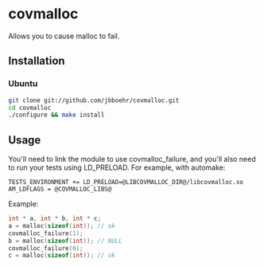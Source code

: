# covmalloc

Allows you to cause malloc to fail.


## Installation

### Ubuntu

```bash
git clone git://github.com/jbboehr/covmalloc.git
cd covmalloc
./configure && make install
```

## Usage

You'll need to link the module to use covmalloc_failure, and you'll also need 
to run your tests using LD_PRELOAD. For example, with automake:

```
TESTS_ENVIRONMENT += LD_PRELOAD=@LIBCOVMALLOC_DIR@/libcovmalloc.so
AM_LDFLAGS = @COVMALLOC_LIBS@
```

Example:

```c
int * a, int * b, int * c;
a = malloc(sizeof(int)); // ok
covmalloc_failure(1);
b = malloc(sizeof(int)); // NULL
covmalloc_failure(0);
c = malloc(sizeof(int)); // ok
```
